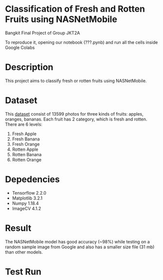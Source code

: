 # Classification of Fresh and Rotten Fruits using NASNetMobile

Bangkit Final Project of Group JKT2A

To reproduce it, opening our notebook (???.pynb) and run all the cells inside Google Colabs

# Description 
This project aims to classify fresh or rotten fruits using NASNetMobile. 

# Dataset 
This [dataset](https://www.kaggle.com/sriramr/fruits-fresh-and-rotten-for-classification) consist of 13599 photos for three kinds of  fruits: apples, oranges, bananas. Each fruit has 2 category, which is fresh and rotten. There are 6 levels:
1. Fresh Apple
2. Fresh Banana
3. Fresh Orange
4. Rotten Apple
5. Rotten Banana
6. Rotten Orange

# Depedencies

- Tensorflow 2.2.0
- Matplotlib 3.2.1
- Numpy 1.18.4
- ImageCV 4.1.2

# Result
The NASNetMobile model has good accuracy (~98%) while testing on a random sample image from Google and also has a smaller size file (31 mb) than other models.

# Test Run 



